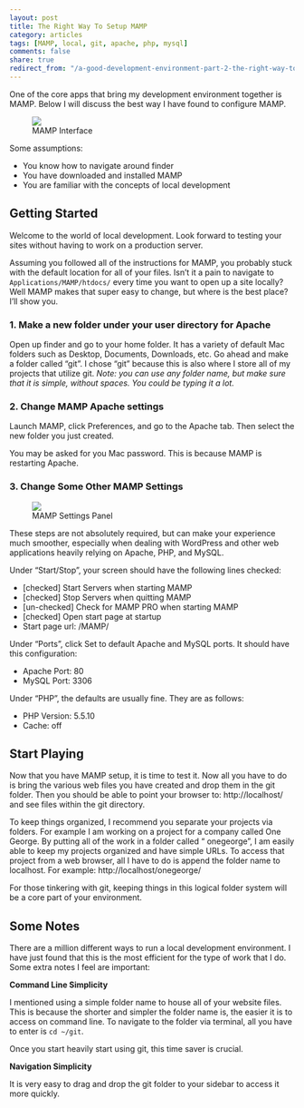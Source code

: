 ```yaml
---
layout: post
title: The Right Way To Setup MAMP
category: articles
tags: [MAMP, local, git, apache, php, mysql]
comments: false
share: true
redirect_from: "/a-good-development-environment-part-2-the-right-way-to-setup-mamp/"
---
```


One of the core apps that bring my development environment together is MAMP. Below I will discuss the best way I have found to configure MAMP.

<figure>
	<a href="{{ site.url }}/images/mamp-front.png"><img src="{{ site.url }}/images/mamp-front.png"></a>
	<figcaption>MAMP Interface</figcaption>
</figure>

Some assumptions:

* You know how to navigate around finder
* You have downloaded and installed MAMP
* You are familiar with the concepts of local development

## Getting Started

Welcome to the world of local development. Look forward to testing your sites without having to work on a production server.

Assuming you followed all of the instructions for MAMP, you probably stuck with the default location for all of your files. Isn’t it a pain to navigate to `Applications/MAMP/htdocs/` every time you want to open up a site locally? Well MAMP makes that super easy to change, but where is the best place? I’ll show you.

### 1. Make a new folder under your user directory for Apache

Open up finder and go to your home folder. It has a variety of default Mac folders such as Desktop, Documents, Downloads, etc. Go ahead and make a folder called “git”. I chose “git” because this is also where I store all of my projects that utilize git. *Note: you can use any folder name, but make sure that it is simple, without spaces. You could be typing it a lot.*

### 2. Change MAMP Apache settings

Launch MAMP, click Preferences, and go to the Apache tab. Then select the new folder you just created.

You may be asked for you Mac password. This is because MAMP is restarting Apache.

### 3. Change Some Other MAMP Settings

<figure>
	<a href="{{ site.url }}/images/mamp-start-stop.png"><img src="{{ site.url }}/images/mamp-start-stop.png"></a>
	<figcaption>MAMP Settings Panel</figcaption>
</figure>

These steps are not absolutely required, but can make your experience much smoother, especially when dealing with WordPress and other web applications heavily relying on Apache, PHP, and MySQL.

Under “Start/Stop”, your screen should have the following lines checked:

* [checked] Start Servers when starting MAMP
* [checked] Stop Servers when quitting MAMP
* [un-checked] Check for MAMP PRO when starting MAMP
* [checked] Open start page at startup
* Start page url: /MAMP/

Under “Ports”, click Set to default Apache and MySQL ports. It should have this configuration:

* Apache Port: 80
* MySQL Port: 3306

Under “PHP”, the defaults are usually fine. They are as follows:

* PHP Version: 5.5.10
* Cache: off

## Start Playing

Now that you have MAMP setup, it is time to test it. Now all you have to do is bring the various web files you have created and drop them in the git folder. Then you should be able to point your browser to: http://localhost/ and see files within the git directory.

To keep things organized, I recommend you separate your projects via folders. For example I am working on a project for a company called One George. By putting all of the work in a folder called “ onegeorge”, I am easily able to keep my projects organized and have simple URLs. To access that project from a web browser, all I have to do is append the folder name to localhost. For example: http://localhost/onegeorge/

For those tinkering with git, keeping things in this logical folder system will be a core part of your environment.

## Some Notes

There are a million different ways to run a local development environment. I have just found that this is the most efficient for the type of work that I do. Some extra notes I feel are important:

**Command Line Simplicity**

I mentioned using a simple folder name to house all of your website files. This is because the shorter and simpler the folder name is, the easier it is to access on command line. To navigate to the folder via terminal, all you have to enter is `cd ~/git`.

Once you start heavily start using git, this time saver is crucial.

**Navigation Simplicity**

It is very easy to drag and drop the git folder to your sidebar to access it more quickly.